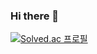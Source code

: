 ### Hi there 👋

[![Solved.ac
프로필](http://mazassumnida.wtf/api/generate_badge?boj=wltn2858)](https://solved.ac/wltn2858)

<!--
**soojik/soojik** is a ✨ _special_ ✨ repository because its `README.md` (this file) appears on your GitHub profile.

Here are some ideas to get you started:

- 🔭 I’m currently working on ...
- 🌱 I’m currently learning ...
- 👯 I’m looking to collaborate on ...
- 🤔 I’m looking for help with ...
- 💬 Ask me about ...
- 📫 How to reach me: ...
- 😄 Pronouns: ...
- ⚡ Fun fact: ...
-->

